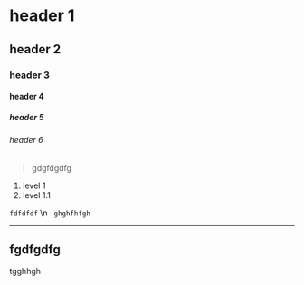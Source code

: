 # header 1
## header 2
### header 3
#### header 4
##### header 5
###### header 6

> gdgfdgdfg

1.  level 1
  1. level 1.1

`fdfdfdf` \n
  ` ghghfhfgh`

___________________________________
fgdfgdfg
--------------------------
tgghhgh
